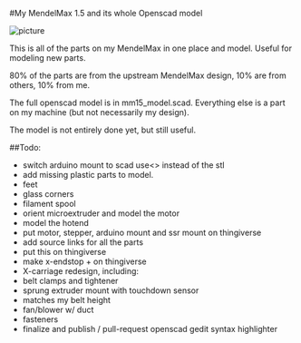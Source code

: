 #My MendelMax 1.5 and its whole Openscad model

![picture](http://github.com/markfinn/complete_MendelMax1.5/blob/master/mm15_model.png?raw=true "model")

This is all of the parts on my MendelMax in one place and model.  Useful for modeling new parts.

80% of the parts are from the upstream MendelMax design, 10% are from others, 10% from me.

The full openscad model is in mm15_model.scad. Everything else is a part on my machine (but not necessarily my design).

The model is not entirely done yet, but still useful.

##Todo:
* switch arduino mount to scad use<> instead of the stl
* add missing plastic parts to model.
 * feet
 * glass corners
 * filament spool
* orient microextruder and model the motor
* model the hotend
* put motor, stepper, arduino mount and ssr mount on thingiverse
* add source links for all the parts
* put this on thingiverse
* make x-endstop + on thingiverse
* X-carriage redesign, including:
 * belt clamps and tightener
 * sprung extruder mount with touchdown sensor
 * matches my belt height
 * fan/blower w/ duct
* fasteners
* finalize and publish / pull-request openscad gedit syntax highlighter


